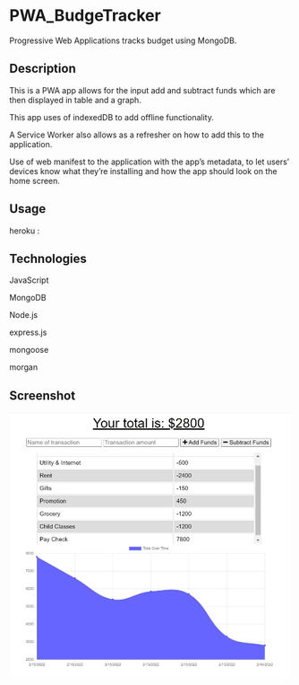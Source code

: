 # PWA_BudgeTracker

Progressive Web Applications tracks budget using MongoDB.

## Description

This is a PWA app allows for the input add and subtract funds which are then displayed in table and a graph.

This app uses of indexedDB to add offline functionality. 

A Service Worker also allows as a refresher on how to add this to the application.

Use of web manifest to the application with the app’s metadata, to let users’ devices know what they’re installing and how the app should look on the home screen.

## Usage

heroku :

## Technologies

JavaScript

MongoDB

Node.js

express.js

mongoose

morgan

## Screenshot

![Screenshot](Btracker.jpg) 
